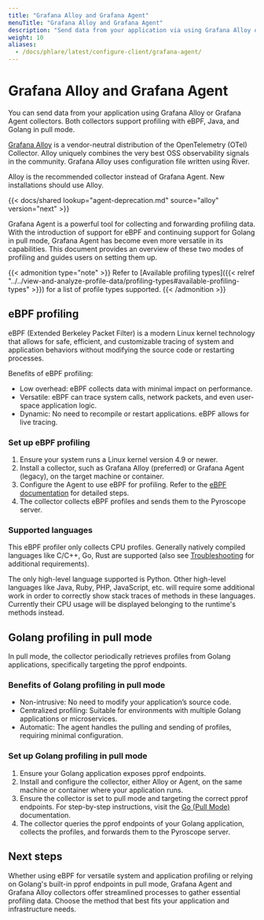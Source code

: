 ```yaml
---
title: "Grafana Alloy and Grafana Agent"
menuTitle: "Grafana Alloy and Grafana Agent"
description: "Send data from your application via using Grafana Alloy or Grafana Agent."
weight: 10
aliases:
  - /docs/phlare/latest/configure-client/grafana-agent/
---
```


# Grafana Alloy and Grafana Agent

You can send data from your application using Grafana Alloy or Grafana Agent collectors.
Both collectors support profiling with eBPF, Java, and Golang in pull mode.

[Grafana Alloy](https://grafana.com/docs/alloy/latest/) is a vendor-neutral distribution of the OpenTelemetry (OTel) Collector.
Alloy uniquely combines the very best OSS observability signals in the community.
Grafana Alloy uses configuration file written using River.

Alloy is the recommended collector instead of Grafana Agent.
New installations should use Alloy.

{{< docs/shared lookup="agent-deprecation.md" source="alloy" version="next" >}}

Grafana Agent is a powerful tool for collecting and forwarding profiling data.
With the introduction of support for eBPF and continuing support for Golang in pull mode, Grafana Agent has become even more versatile in its capabilities.
This document provides an overview of these two modes of profiling and guides users on setting them up.

{{< admonition type="note" >}}
Refer to [Available profiling types]({{< relref "../../view-and-analyze-profile-data/profiling-types#available-profiling-types" >}}) for a list of profile types supported.
{{< /admonition >}}

## eBPF profiling

eBPF (Extended Berkeley Packet Filter) is a modern Linux kernel technology that allows for safe, efficient, and customizable tracing of system and application behaviors without modifying the source code or restarting processes.

Benefits of eBPF profiling:

- Low overhead: eBPF collects data with minimal impact on performance.
- Versatile: eBPF can trace system calls, network packets, and even user-space application logic.
- Dynamic: No need to recompile or restart applications. eBPF allows for live tracing.

### Set up eBPF profiling

1. Ensure your system runs a Linux kernel version 4.9 or newer.
1. Install a collector, such as Grafana Alloy (preferred) or Grafana Agent (legacy), on the target machine or container.
1. Configure the Agent to use eBPF for profiling. Refer to the [eBPF documentation](/docs/pyroscope/latest/configure-client/grafana-agent/ebpf) for detailed steps.
1. The collector collects eBPF profiles and sends them to the Pyroscope server.

### Supported languages

This eBPF profiler only collects CPU profiles. Generally natively compiled languages like C/C++, Go, Rust are supported (also see [Troubleshooting](https://grafana.com/docs/alloy/latest/reference/components/pyroscope/pyroscope.ebpf/#troubleshooting) for additional requirements).

The only high-level language supported is Python. Other high-level languages like Java, Ruby, PHP, JavaScript, etc. will require some additional work in order to correctly show stack traces of methods in these languages. Currently their CPU usage will be displayed belonging to the runtime's methods instead.

## Golang profiling in pull mode

In pull mode, the collector periodically retrieves profiles from Golang applications, specifically targeting the pprof endpoints.

### Benefits of Golang profiling in pull mode

- Non-intrusive: No need to modify your application’s source code.
- Centralized profiling: Suitable for environments with multiple Golang applications or microservices.
- Automatic: The agent handles the pulling and sending of profiles, requiring minimal configuration.

### Set up Golang profiling in pull mode

1. Ensure your Golang application exposes pprof endpoints.
1. Install and configure the collector, either Alloy or Agent, on the same machine or container where your application runs.
1. Ensure the collector is set to pull mode and targeting the correct pprof endpoints. For step-by-step instructions, visit the [Go (Pull Mode)](/docs/pyroscope/latest/configure-client/grafana-agent/go_pull) documentation.
1. The collector queries the pprof endpoints of your Golang application, collects the profiles, and forwards them to the Pyroscope server.

## Next steps

Whether using eBPF for versatile system and application profiling or relying on Golang's built-in pprof endpoints in pull mode, Grafana Agent and Grafana Alloy collectors offer streamlined processes to gather essential profiling data.
Choose the method that best fits your application and infrastructure needs.
